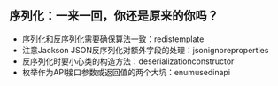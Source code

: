 ## 序列化：一来一回，你还是原来的你吗？
- 序列化和反序列化需要确保算法一致：redistemplate
- 注意Jackson JSON反序列化对额外字段的处理：jsonignoreproperties
- 反序列化时要小心类的构造方法：deserializationconstructor
- 枚举作为API接口参数或返回值的两个大坑：enumusedinapi